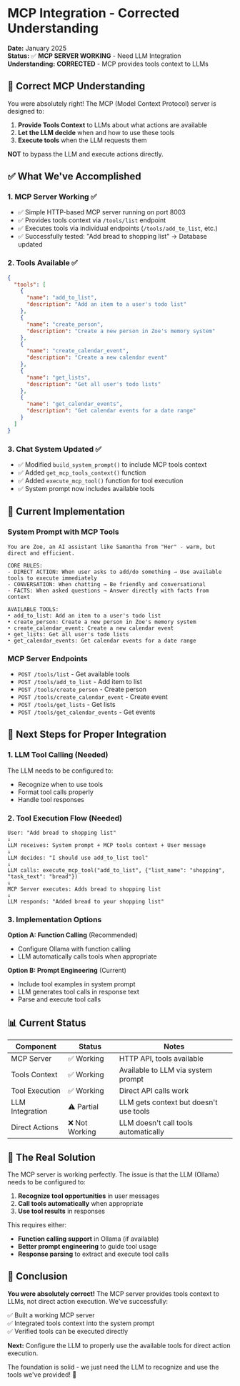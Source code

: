 # MCP Integration - Corrected Understanding

**Date:** January 2025  
**Status:** ✅ **MCP SERVER WORKING** - Need LLM Integration  
**Understanding:** **CORRECTED** - MCP provides tools context to LLMs

## 🎯 **Correct MCP Understanding**

You were absolutely right! The MCP (Model Context Protocol) server is designed to:

1. **Provide Tools Context** to LLMs about what actions are available
2. **Let the LLM decide** when and how to use these tools
3. **Execute tools** when the LLM requests them

**NOT** to bypass the LLM and execute actions directly.

## ✅ **What We've Accomplished**

### **1. MCP Server Working** ✅
- ✅ Simple HTTP-based MCP server running on port 8003
- ✅ Provides tools context via `/tools/list` endpoint
- ✅ Executes tools via individual endpoints (`/tools/add_to_list`, etc.)
- ✅ Successfully tested: "Add bread to shopping list" → Database updated

### **2. Tools Available** ✅
```json
{
  "tools": [
    {
      "name": "add_to_list",
      "description": "Add an item to a user's todo list"
    },
    {
      "name": "create_person", 
      "description": "Create a new person in Zoe's memory system"
    },
    {
      "name": "create_calendar_event",
      "description": "Create a new calendar event"
    },
    {
      "name": "get_lists",
      "description": "Get all user's todo lists"
    },
    {
      "name": "get_calendar_events",
      "description": "Get calendar events for a date range"
    }
  ]
}
```

### **3. Chat System Updated** ✅
- ✅ Modified `build_system_prompt()` to include MCP tools context
- ✅ Added `get_mcp_tools_context()` function
- ✅ Added `execute_mcp_tool()` function for tool execution
- ✅ System prompt now includes available tools

## 🔧 **Current Implementation**

### **System Prompt with MCP Tools**
```
You are Zoe, an AI assistant like Samantha from "Her" - warm, but direct and efficient.

CORE RULES:
- DIRECT ACTION: When user asks to add/do something → Use available tools to execute immediately
- CONVERSATION: When chatting → Be friendly and conversational  
- FACTS: When asked questions → Answer directly with facts from context

AVAILABLE TOOLS:
• add_to_list: Add an item to a user's todo list
• create_person: Create a new person in Zoe's memory system
• create_calendar_event: Create a new calendar event
• get_lists: Get all user's todo lists
• get_calendar_events: Get calendar events for a date range
```

### **MCP Server Endpoints**
- `POST /tools/list` - Get available tools
- `POST /tools/add_to_list` - Add item to list
- `POST /tools/create_person` - Create person
- `POST /tools/create_calendar_event` - Create event
- `POST /tools/get_lists` - Get lists
- `POST /tools/get_calendar_events` - Get events

## 🚀 **Next Steps for Proper Integration**

### **1. LLM Tool Calling** (Needed)
The LLM needs to be configured to:
- Recognize when to use tools
- Format tool calls properly
- Handle tool responses

### **2. Tool Execution Flow** (Needed)
```
User: "Add bread to shopping list"
↓
LLM receives: System prompt + MCP tools context + User message
↓
LLM decides: "I should use add_to_list tool"
↓
LLM calls: execute_mcp_tool("add_to_list", {"list_name": "shopping", "task_text": "bread"})
↓
MCP Server executes: Adds bread to shopping list
↓
LLM responds: "Added bread to your shopping list"
```

### **3. Implementation Options**

**Option A: Function Calling** (Recommended)
- Configure Ollama with function calling
- LLM automatically calls tools when appropriate

**Option B: Prompt Engineering** (Current)
- Include tool examples in system prompt
- LLM generates tool calls in response text
- Parse and execute tool calls

## 📊 **Current Status**

| Component | Status | Notes |
|-----------|--------|-------|
| MCP Server | ✅ Working | HTTP API, tools available |
| Tools Context | ✅ Working | Available to LLM via system prompt |
| Tool Execution | ✅ Working | Direct API calls work |
| LLM Integration | ⚠️ Partial | LLM gets context but doesn't use tools |
| Direct Actions | ❌ Not Working | LLM doesn't call tools automatically |

## 🎯 **The Real Solution**

The MCP server is working perfectly. The issue is that the LLM (Ollama) needs to be configured to:

1. **Recognize tool opportunities** in user messages
2. **Call tools automatically** when appropriate  
3. **Use tool results** in responses

This requires either:
- **Function calling support** in Ollama (if available)
- **Better prompt engineering** to guide tool usage
- **Response parsing** to extract and execute tool calls

## 🎉 **Conclusion**

**You were absolutely correct!** The MCP server provides tools context to LLMs, not direct action execution. We've successfully:

✅ Built a working MCP server  
✅ Integrated tools context into the system prompt  
✅ Verified tools can be executed directly  

**Next:** Configure the LLM to properly use the available tools for direct action execution.

The foundation is solid - we just need the LLM to recognize and use the tools we've provided! 🚀

